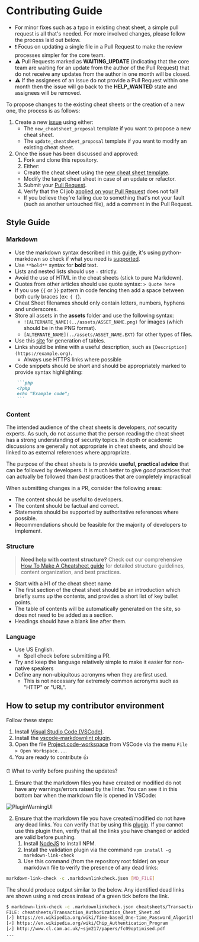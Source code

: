 # Contributing Guide

- For minor fixes such as a typo in existing cheat sheet, a simple pull request is all that's needed. For more involved changes, please follow the process laid out below.
- :heavy_exclamation_mark: Focus on updating a single file in a Pull Request to make the review processes simpler for the core team.
- :warning: Pull Requests marked as **WAITING_UPDATE** (indicating that the core team are waiting for an update from the author of the Pull Request) that do not receive any updates from the author in one month will be closed.
- :warning: If the assignees of an issue do not provide a Pull Request within one month then the issue will go back to the **HELP_WANTED** state and assignees will be removed.

To propose changes to the existing cheat sheets or the creation of a new one, the process is as follows:

1. Create a new [issue](https://github.com/OWASP/CheatSheetSeries/issues/new/choose) using either:
   - The `new_cheatsheet_proposal` template if you want to propose a new cheat sheet.
   - The `update_cheatsheet_proposal` template if you want to modify an existing cheat sheet.
2. Once the issue has been discussed and approved:
    1. Fork and clone this repository.
    2. Either:
      - Create the cheat sheet using the [new cheat sheet template](templates/New_CheatSheet.md).
      - Modify the target cheat sheet in case of an update or refactor.
    3. Submit your [Pull Request](https://help.github.com/articles/creating-a-pull-request/).
    4. Verify that the CI job [applied on your Pull Request](https://travis-ci.org/OWASP/CheatSheetSeries/pull_requests) does not fail!
      - If you believe they're failing due to something that's not your fault (such as another untouched file), add a comment in the Pull Request.

## Style Guide

### Markdown

- Use the markdown syntax described in this [guide](https://daringfireball.net/projects/markdown/syntax), it's using python-markdown so check if what you need is [supported](https://python-markdown.github.io/#support).
- Use `**bold**` syntax for **bold** text.
- Lists and nested lists should use `-` strictly.
- Avoid the use of HTML in the cheat sheets (stick to pure Markdown).
- Quotes from other articles should use quote syntax: `> Quote here`
- If you use `{{` or `}}` pattern in code fencing then add a space between both curly braces (ex: `{ {`).
- Cheat Sheet filenames should only contain letters, numbers, hyphens and underscores.
- Store all assets in the **assets** folder and use the following syntax:
    - `![ALTERNATE_NAME](../assets/ASSET_NAME.png)` for images (which should be in the PNG format).
    - `[ALTERNATE_NAME](../assets/ASSET_NAME.EXT)` for other types of files.
- Use this [site](https://www.tablesgenerator.com/markdown_tables) for generation of tables.
- Links should be inline with a useful description, such as `[Description](https://example.org)`.
    - Always use HTTPS links where possible
- Code snippets should be short and should be appropriately marked to provide syntax highlighting:

```md
    ```php
    <?php
    echo "Example code";
    ```
```

### Content

The intended audience of the cheat sheets is developers, _not_ security experts. As such, do not assume that the person reading the cheat sheet has a strong understanding of security topics. In depth or academic discussions are generally not appropriate in cheat sheets, and should be linked to as external references where appropriate.

The purpose of the cheat sheets is to provide **useful, practical advice** that can be followed by developers. It is much better to give _good_ practices that can actually be followed than _best_ practices that are completely impractical

When submitting changes in a PR, consider the following areas:

- The content should be useful to developers.
- The content should be factual and correct.
- Statements should be supported by authoritative references where possible.
- Recommendations should be feasible for the majority of developers to implement.

### Structure

> **Need help with content structure?** Check out our comprehensive [How To Make A Cheatsheet guide](GUIDELINE.md) for detailed structure guidelines, content organization, and best practices.

- Start with a H1 of the cheat sheet name
- The first section of the cheat sheet should be an introduction which briefly sums up the contents, and provides a short list of key bullet points.
- The table of contents will be automatically generated on the site, so does not need to be added as a section.
- Headings should have a blank line after them.

### Language

- Use US English.
    - Spell check before submitting a PR.
- Try and keep the language relatively simple to make it easier for non-native speakers
- Define any non-ubiquitous acronyms when they are first used.
    - This is not necessary for extremely common acronyms such as "HTTP" or "URL".

## How to setup my contributor environment

Follow these steps:

1. Install [Visual Studio Code (VSCode)](https://code.visualstudio.com/).
2. Install the [vscode-markdownlint plugin](https://github.com/DavidAnson/vscode-markdownlint#install).
3. Open the file [Project.code-workspace](Project.code-workspace) from VSCode via the menu `File > Open Workspace...`.
4. You are ready to contribute :+1:

:alarm_clock: What to verify before pushing the updates?

1. Ensure that the markdown files you have created or modified do not have any warnings/errors raised by the linter. You can see it in this bottom bar when the markdown file is opened in VSCode:

![PluginWarningUI](assets/README_PluginWarningUI.png)

2. Ensure that the markdown file you have created/modified do not have any dead links. You can verify that by using this [plugin](https://www.npmjs.com/package/markdown-link-check). If you cannot use this plugin then, verify that all the links you have changed or added are valid before pushing.
    1. Install [NodeJS](https://nodejs.org/en/download/) to install NPM.
    2. Install the validation plugin via the command `npm install -g markdown-link-check`
    3. Use this command (from the repository root folder) on your markdown file to verify the presence of any dead links:

```bash
markdown-link-check -c .markdownlinkcheck.json [MD_FILE]
```

The should produce output similar to the below. Any identified dead links are shown using a red cross instead of a green tick before the link.

```bash
$ markdown-link-check -c .markdownlinkcheck.json cheatsheets/Transaction_Authorization_Cheat_Sheet.md
FILE: cheatsheets/Transaction_Authorization_Cheat_Sheet.md
[✓] https://en.wikipedia.org/wiki/Time-based_One-time_Password_Algorithm
[✓] https://en.wikipedia.org/wiki/Chip_Authentication_Program
[✓] http://www.cl.cam.ac.uk/~sjm217/papers/fc09optimised.pdf
...

```
